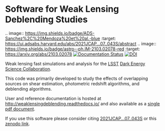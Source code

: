 Software for Weak Lensing Deblending Studies
============================================

.. image:: https://img.shields.io/badge/ADS-Sanchez%2C%20Mendoza%20et%20al.-blue :target: https://ui.adsabs.harvard.edu/abs/2021JCAP...07..043S/abstract
.. image:: https://img.shields.io/badge/astro--ph.IM-2103.02078-red :target: https://arxiv.org/abs/2103.02078
[![Documentation Status](https://readthedocs.org/projects/weaklensingdeblending/badge/?version=latest)](https://readthedocs.org/projects/weaklensingdeblending/?badge=latest)
[![DOI](https://zenodo.org/badge/8727241.svg)](https://zenodo.org/badge/latestdoi/8727241)


Weak lensing fast simulations and analysis for the [LSST](http://www.lsst.org/lsst/) [Dark Energy Science Collaboration](http://www.lsst-desc.org/).

This code was primarily developed to study the effects of overlapping sources on shear estimation,
photometric redshift algorithms, and deblending algorithms.

User and reference documentation is hosted at http://weaklensingdeblending.readthedocs.io/ and also available as a [single pdf document](https://readthedocs.org/projects/weaklensingdeblending/downloads/pdf/latest/).

If you use this software please consider citing [2021JCAP...07..043S](https://ui.adsabs.harvard.edu/abs/2021JCAP...07..043S/abstract) or this [zenodo link](https://zenodo.org/record/3975230#.YVczD2ZKjAM).


